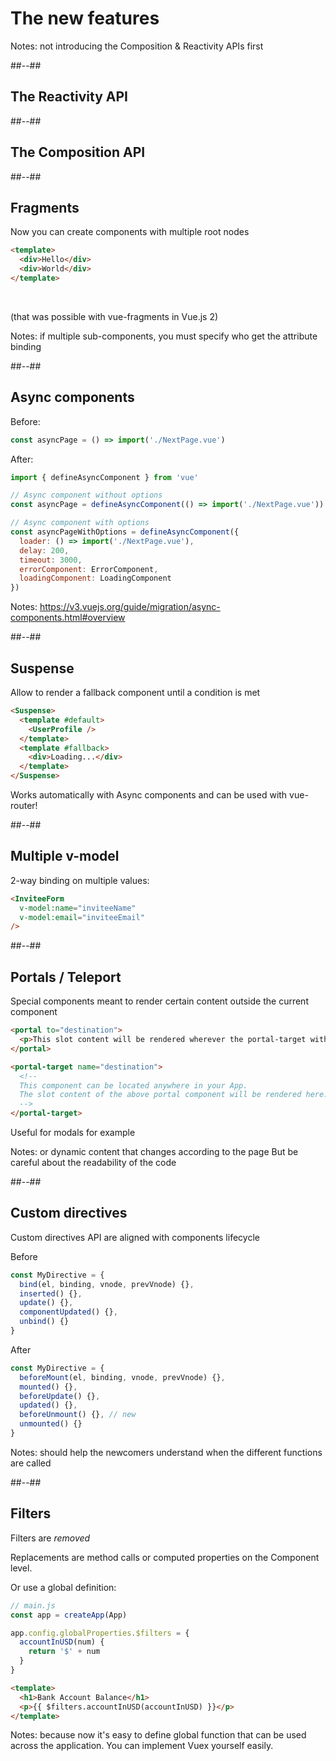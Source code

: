 <!-- .slide: class="transition blue" -->

# The new features

Notes: not introducing the Composition & Reactivity APIs first

##--##
<!-- .slide: class="blue" -->

## The Reactivity API

##--##
<!-- .slide: class="blue" -->

## The Composition API

##--##
<!-- .slide: class="blue with-code" -->

## Fragments
Now you can create components with multiple root nodes

```html
<template>
  <div>Hello</div>
  <div>World</div>
</template>
```

<br/>

(that was possible with vue-fragments in Vue.js 2)

Notes: if multiple sub-components, you must specify who get the attribute binding

##--##
<!-- .slide: class="blue with-code" -->

## Async components

Before:
```javascript
const asyncPage = () => import('./NextPage.vue')
```

After:
```javascript
import { defineAsyncComponent } from 'vue'

// Async component without options
const asyncPage = defineAsyncComponent(() => import('./NextPage.vue'))

// Async component with options
const asyncPageWithOptions = defineAsyncComponent({
  loader: () => import('./NextPage.vue'),
  delay: 200,
  timeout: 3000,
  errorComponent: ErrorComponent,
  loadingComponent: LoadingComponent
})
```

Notes: https://v3.vuejs.org/guide/migration/async-components.html#overview

##--##
<!-- .slide: class="blue with-code" -->

## Suspense

Allow to render a fallback component until a condition is met
```html
<Suspense>
  <template #default>
    <UserProfile />
  </template>
  <template #fallback>
    <div>Loading...</div>
  </template>
</Suspense>
```

Works automatically with Async components and can be used with vue-router!

##--##
<!-- .slide: class="blue with-code" -->

## Multiple v-model

2-way binding on multiple values: 
 
```html
<InviteeForm
  v-model:name="inviteeName"
  v-model:email="inviteeEmail"
/>
```

##--##
<!-- .slide: class="blue with-code" -->

## Portals / Teleport

Special components meant to render certain content outside the current component

```html
<portal to="destination">
  <p>This slot content will be rendered wherever the portal-target with name 'destination' is  located.</p>
</portal>

<portal-target name="destination">
  <!--
  This component can be located anywhere in your App.
  The slot content of the above portal component will be rendered here.
  -->
</portal-target>
```

Useful for modals for example

Notes: or dynamic content that changes according to the page
But be careful about the readability of the code 

##--##
<!-- .slide: class="blue with-code" -->

## Custom directives 

Custom directives API are aligned with components lifecycle

Before
```javascript
const MyDirective = {
  bind(el, binding, vnode, prevVnode) {},
  inserted() {},
  update() {},
  componentUpdated() {},
  unbind() {}
}
```

After
```javascript
const MyDirective = {
  beforeMount(el, binding, vnode, prevVnode) {},
  mounted() {},
  beforeUpdate() {},
  updated() {},
  beforeUnmount() {}, // new
  unmounted() {}
}
```

Notes: should help the newcomers understand when the different functions are called

##--##
<!-- .slide: class="blue with-code" -->

## Filters

Filters are *removed*

Replacements are method calls or computed properties on the Component level.

Or use a global definition:

```javascript
// main.js
const app = createApp(App)

app.config.globalProperties.$filters = {
  accountInUSD(num) {
    return '$' + num
  }
}
```
```html
<template>
  <h1>Bank Account Balance</h1>
  <p>{{ $filters.accountInUSD(accountInUSD) }}</p>
</template>
```

Notes: because now it's easy to define global function that can be used across the application. 
You can implement Vuex yourself easily. 
